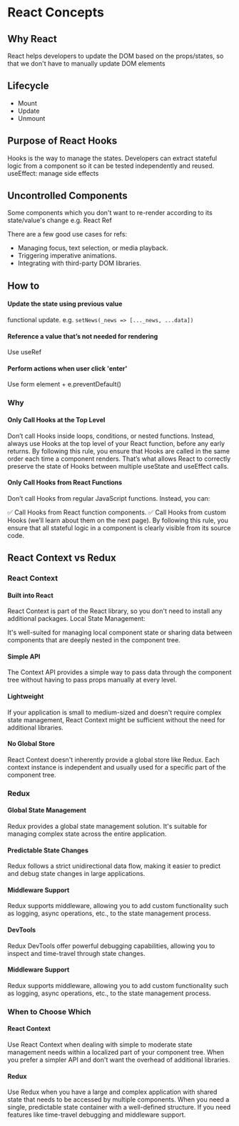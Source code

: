 # React Concepts

## Why React

React helps developers to update the DOM based on the props/states, so that we don't have to manually update DOM elements

## Lifecycle

- Mount
- Update
- Unmount

## Purpose of React Hooks

Hooks is the way to manage the states. Developers can extract stateful logic from a component so it can be tested independently and reused. useEffect: manage side effects

## Uncontrolled Components

Some components which you don't want to re-render according to its state/value's change e.g. React Ref

There are a few good use cases for refs:

- Managing focus, text selection, or media playback.
- Triggering imperative animations.
- Integrating with third-party DOM libraries.

## How to

#### Update the state using previous value

functional update. e.g. `setNews(_news => [..._news, ...data])`

#### Reference a value that’s not needed for rendering

Use useRef

#### Perform actions when user click 'enter'

Use form element + e.preventDefault()

### Why

#### Only Call Hooks at the Top Level

Don’t call Hooks inside loops, conditions, or nested functions. Instead, always use Hooks at the top level of your React function, before any early returns. By following this rule, you ensure that Hooks are called in the same order each time a component renders. That’s what allows React to correctly preserve the state of Hooks between multiple useState and useEffect calls.

#### Only Call Hooks from React Functions

Don’t call Hooks from regular JavaScript functions. Instead, you can:

✅ Call Hooks from React function components.
✅ Call Hooks from custom Hooks (we’ll learn about them on the next page).
By following this rule, you ensure that all stateful logic in a component is clearly visible from its source code.

## React Context vs Redux

### React Context

#### Built into React

React Context is part of the React library, so you don't need to install any additional packages.
Local State Management:

It's well-suited for managing local component state or sharing data between components that are deeply nested in the component tree.

#### Simple API

The Context API provides a simple way to pass data through the component tree without having to pass props manually at every level.

#### Lightweight

If your application is small to medium-sized and doesn't require complex state management, React Context might be sufficient without the need for additional libraries.

#### No Global Store

React Context doesn't inherently provide a global store like Redux. Each context instance is independent and usually used for a specific part of the component tree.

### Redux

#### Global State Management

Redux provides a global state management solution. It's suitable for managing complex state across the entire application.

#### Predictable State Changes

Redux follows a strict unidirectional data flow, making it easier to predict and debug state changes in large applications.

#### Middleware Support

Redux supports middleware, allowing you to add custom functionality such as logging, async operations, etc., to the state management process.

#### DevTools

Redux DevTools offer powerful debugging capabilities, allowing you to inspect and time-travel through state changes.

#### Middleware Support

Redux supports middleware, allowing you to add custom functionality such as logging, async operations, etc., to the state management process.

### When to Choose Which

#### React Context

Use React Context when dealing with simple to moderate state management needs within a localized part of your component tree.
When you prefer a simpler API and don't want the overhead of additional libraries.

#### Redux

Use Redux when you have a large and complex application with shared state that needs to be accessed by multiple components.
When you need a single, predictable state container with a well-defined structure.
If you need features like time-travel debugging and middleware support.
